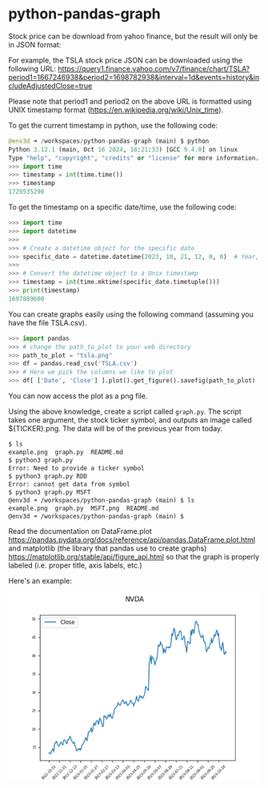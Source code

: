 # python-pandas-graph

Stock price can be download from yahoo finance, but the result will only be in 
JSON format:

For example, the TSLA stock price JSON can be downloaded using the following
URL: 
https://query1.finance.yahoo.com/v7/finance/chart/TSLA?period1=1667246938&period2=1698782938&interval=1d&events=history&includeAdjustedClose=true 

Please note that period1 and period2 on the above URL is formatted using UNIX timestamp format (https://en.wikipedia.org/wiki/Unix_time).  

To get the current timestamp in python, use the following code:

```python
@env3d ➜ /workspaces/python-pandas-graph (main) $ python
Python 3.12.1 (main, Oct 16 2024, 18:21:33) [GCC 9.4.0] on linux
Type "help", "copyright", "credits" or "license" for more information.
>>> import time
>>> timestamp = int(time.time())
>>> timestamp
1729535290
``` 

To get the timestamp on a specific date/time, use the following code:
```python
>>> import time
>>> import datetime
>>>
>>> # Create a datetime object for the specific date
>>> specific_date = datetime.datetime(2023, 10, 21, 12, 0, 0)  # Year, Month, Day, Hour, Minute, Second
>>> 
>>> # Convert the datetime object to a Unix timestamp
>>> timestamp = int(time.mktime(specific_date.timetuple()))
>>> print(timestamp)
1697889600
```

You can create graphs easily using the following command (assuming you have
the file TSLA.csv).

```python
>>> import pandas
>>> # change the path_to_plot to your web directory
>>> path_to_plot = "tsla.png"
>>> df = pandas.read_csv('TSLA.csv')
>>> # Here we pick the columns we like to plot
>>> df[ ['Date', 'Close'] ].plot().get_figure().savefig(path_to_plot)
```

You can now access the plot as a png file.

Using the above knowledge, create a script called `graph.py`.
The script takes one argument, the stock ticker symbol, and outputs an image 
called ${TICKER}.png.  The data will be of the previous year from today. 

```shell
$ ls
example.png  graph.py  README.md
$ python3 graph.py
Error: Need to provide a ticker symbol
$ python3 graph.py RDD
Error: cannot get data from symbol
$ python3 graph.py MSFT
@env3d ➜ /workspaces/python-pandas-graph (main) $ ls
example.png  graph.py  MSFT.png  README.md
@env3d ➜ /workspaces/python-pandas-graph (main) $ 
```

Read the documentation on DataFrame.plot
https://pandas.pydata.org/docs/reference/api/pandas.DataFrame.plot.html
and 
matplotlib (the library that pandas use to create graphs)
https://matplotlib.org/stable/api/figure_api.html
so that the graph is properly labeled (i.e. proper title, axis labels, etc.)

Here's an example:

![Example graph for nvida](example.png)

